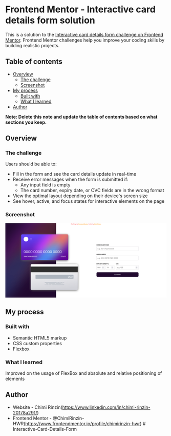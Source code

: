 # Frontend Mentor - Interactive card details form solution

This is a solution to the [Interactive card details form challenge on Frontend Mentor](https://www.frontendmentor.io/challenges/interactive-card-details-form-XpS8cKZDWw). Frontend Mentor challenges help you improve your coding skills by building realistic projects.

## Table of contents

- [Overview](#overview)
  - [The challenge](#the-challenge)
  - [Screenshot](#screenshot)
- [My process](#my-process)
  - [Built with](#built-with)
  - [What I learned](#what-i-learned)
- [Author](#author)

**Note: Delete this note and update the table of contents based on what sections you keep.**

## Overview

### The challenge

Users should be able to:

- Fill in the form and see the card details update in real-time
- Receive error messages when the form is submitted if:
  - Any input field is empty
  - The card number, expiry date, or CVC fields are in the wrong format
- View the optimal layout depending on their device's screen size
- See hover, active, and focus states for interactive elements on the page

### Screenshot

![](./Screenshot.png)

## My process

### Built with

- Semantic HTML5 markup
- CSS custom properties
- Flexbox

### What I learned

Improved on the usage of FlexBox and absolute and relative positioning of elements

## Author

- Website - Chimi Rinzin(https://www.linkedin.com/in/chimi-rinzin-20178a291/)
- Frontend Mentor - @ChimiRinzin-HWR(https://www.frontendmentor.io/profile/chimirinzin-hwr)
#   I n t e r a c t i v e - C a r d - D e t a i l s - F o r m 
 
 